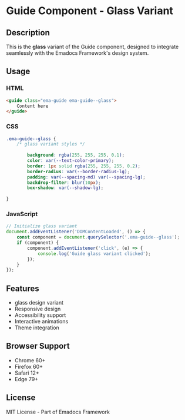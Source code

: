 # Guide Component - Glass Variant

## Description
This is the **glass** variant of the Guide component, designed to integrate seamlessly with the Emadocs Framework's design system.

## Usage

### HTML
```html
<guide class="ema-guide ema-guide--glass">
    Content here
</guide>
```

### CSS
```css
.ema-guide--glass {
    /* glass variant styles */
    
        background: rgba(255, 255, 255, 0.1);
        color: var(--text-color-primary);
        border: 1px solid rgba(255, 255, 255, 0.2);
        border-radius: var(--border-radius-lg);
        padding: var(--spacing-md) var(--spacing-lg);
        backdrop-filter: blur(10px);
        box-shadow: var(--shadow-lg);
    
}
```

### JavaScript
```javascript
// Initialize glass variant
document.addEventListener('DOMContentLoaded', () => {
    const component = document.querySelector('.ema-guide--glass');
    if (component) {
        component.addEventListener('click', (e) => {
            console.log('Guide glass variant clicked');
        });
    }
});
```

## Features
- glass design variant
- Responsive design
- Accessibility support
- Interactive animations
- Theme integration

## Browser Support
- Chrome 60+
- Firefox 60+
- Safari 12+
- Edge 79+

## License
MIT License - Part of Emadocs Framework
